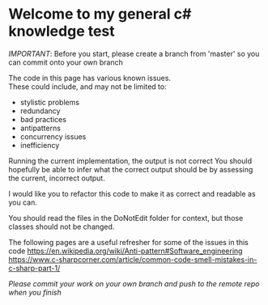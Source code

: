 # Welcome to my general c# knowledge test

*IMPORTANT*: Before you start, please create a branch from 'master' so you can commit onto your own branch

The code in this page has various known issues.  
These could include, and may not be limited to:
* stylistic problems
* redundancy
* bad practices
* antipatterns
* concurrency issues
* inefficiency
    
Running the current implementation, the output is not correct
You should hopefully be able to infer what the correct output should be by assessing the current, incorrect output.

I would like you to refactor this code to make it as correct and readable as you can.

You should read the files in the DoNotEdit folder for context, but those classes should not be changed.

The following pages are a useful refresher for some of the issues in this code 
https://en.wikipedia.org/wiki/Anti-pattern#Software_engineering
https://www.c-sharpcorner.com/article/common-code-smell-mistakes-in-c-sharp-part-1/
 
 *Please commit your work on your own branch and push to the remote repo when you finish*
